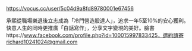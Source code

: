 
https://vocus.cc/user/5c04d9a8fd89780001e67456

承熙從職場樂退後立志成為「冷門營造股達人」，追求一年5至10%的安心獲利。快意人生的同時更推廣「白話寫作」，分享文字變現的美好。臉書https://www.facebook.com/profile.php?id=100015997833425，邀約請寄richard10241024@gmail.com